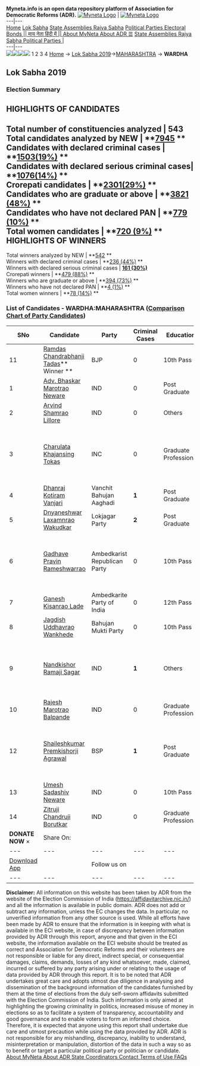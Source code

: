 **Myneta.info is an open data repository platform of Association for Democratic Reforms (ADR).**
[![Myneta Logo](https://www.myneta.info/lib/img/myneta-logo.png)](https://www.myneta.info/) | [![Myneta Logo](https://www.myneta.info/lib/img/adr-logo.png)](https://adrindia.org)  
---|---  
[Home](https://www.myneta.info/) [Lok Sabha](https://www.myneta.info/#ls "Lok Sabha") [ State Assemblies ](https://www.myneta.info/#sa "State Assemblies") [Rajya Sabha](https://www.myneta.info/#rs "Rajya Sabha") [Political Parties ](https://www.myneta.info/party "Political Parties") [ Electoral Bonds ](https://www.myneta.info/electoral_bonds "Electoral Bonds") [ || माय नेता हिंदी में || ](https://translate.google.co.in/translate?prev=hp&hl=en&js=y&u=www.myneta.info&sl=en&tl=hi&history_state0=) [ About MyNeta ](https://adrindia.org/content/about-myneta) [ About ADR ](https://adrindia.org/about-adr/who-we-are) [☰](javascript:void\(0\))
[ State Assemblies ](https://www.myneta.info/#sa "State Assemblies") [ Rajya Sabha ](https://www.myneta.info/#rs "Rajya Sabha") [ Political Parties ](https://www.myneta.info/party "Political Parties")
|   
---|---  
![](https://www.myneta.info/lib/img/banner/banner-1.png)![](https://www.myneta.info/lib/img/banner/banner-2.png)![](https://www.myneta.info/lib/img/banner/banner-3.png)![](https://www.myneta.info/lib/img/banner/banner-4.png)
1  2  3  4 
[Home](https://www.myneta.info/) → [Lok Sabha 2019](https://www.myneta.info/LokSabha2019/)→[MAHARASHTRA](https://www.myneta.info/LokSabha2019/index.php?action=show_constituencies&state_id=46) → **WARDHA**
### 
## Lok Sabha 2019
###  Election Summary 
HIGHLIGHTS OF CANDIDATES  
---  
Total number of constituencies analyzed |  543   
Total candidates analyzed by NEW | **[7945](https://www.myneta.info/LokSabha2019/index.php?action=summary&subAction=candidates_analyzed&sort=candidate#summary) **  
Candidates with declared criminal cases | **[1503(19%)](https://www.myneta.info/LokSabha2019/index.php?action=summary&subAction=crime&sort=candidate#summary) **  
Candidates with declared serious criminal cases| **[1076(14%)](https://www.myneta.info/LokSabha2019/index.php?action=summary&subAction=serious_crime&sort=candidate#summary) **  
Crorepati candidates | **[2301(29%)](https://www.myneta.info/LokSabha2019/index.php?action=summary&subAction=crorepati&sort=candidate#summary) **  
Candidates who are graduate or above | **[3821 (48%)](https://www.myneta.info/LokSabha2019/index.php?action=summary&subAction=education&sort=candidate#summary) **  
Candidates who have not declared PAN | **[779 (10%)](https://www.myneta.info/LokSabha2019/index.php?action=summary&subAction=without_pan&sort=candidate#summary) **  
Total women candidates | **[720 (9%)](https://www.myneta.info/LokSabha2019/index.php?action=summary&subAction=women_candidate&sort=candidate#summary) **  
HIGHLIGHTS OF WINNERS  
---  
Total winners analyzed by NEW | **[542](https://www.myneta.info/LokSabha2019/index.php?action=summary&subAction=winner_analyzed&sort=candidate#summary) **  
Winners with declared criminal cases | **[236 (44%)](https://www.myneta.info/LokSabha2019/index.php?action=summary&subAction=winner_crime&sort=candidate#summary) **  
Winners with declared serious criminal cases | **[161 (30%)](https://www.myneta.info/LokSabha2019/index.php?action=summary&subAction=winner_serious_crime&sort=candidate#summary)**  
Crorepati winners | **[479 (88%)](https://www.myneta.info/LokSabha2019/index.php?action=summary&subAction=winner_crorepati&sort=candidate#summary) **  
Winners who are graduate or above | **[394 (73%)](https://www.myneta.info/LokSabha2019/index.php?action=summary&subAction=winner_education&sort=candidate#summary) **  
Winners who have not declared PAN | **[4 (1%)](https://www.myneta.info/LokSabha2019/index.php?action=summary&subAction=winner_without_pan&sort=candidate#summary) **  
Total women winners | **[78 (14%)](https://www.myneta.info/LokSabha2019/index.php?action=summary&subAction=winner_women&sort=candidate#summary) **  
### List of Candidates - WARDHA:MAHARASHTRA ([Comparison Chart of Party Candidates](https://www.myneta.info/LokSabha2019/comparisonchart.php?constituency_id=684))
SNo | Candidate| Party| Criminal Cases| Education| Age| Total Assets| Liabilities  
---|---|---|---|---|---|---|---  
11  | [Ramdas Chandrabhanji Tadas](https://www.myneta.info/LokSabha2019/candidate.php?candidate_id=4885)** Winner ** | BJP | 0 | 10th Pass| 65 | Rs 6,58,07,822 ~ 6 Crore+ | Rs 89,61,387 ~ 89 Lacs+  
1  | [Adv. Bhaskar Marotrao Neware](https://www.myneta.info/LokSabha2019/candidate.php?candidate_id=4711) | IND | 0 | Post Graduate| 43 | Rs 1,35,345 ~ 1 Lacs+ | Rs 0 ~   
2  | [Arvind Shamrao Lillore](https://www.myneta.info/LokSabha2019/candidate.php?candidate_id=4881) | IND | 0 | Others| 40 | Rs 2,47,887 ~ 2 Lacs+ | Rs 0 ~   
3  | [Charulata Khajansing Tokas](https://www.myneta.info/LokSabha2019/candidate.php?candidate_id=4884) | INC | 0 | Graduate Professional| 53 | ![](https://myneta.info/image_v2.php?myneta_folder=LokSabha2019&candidate_id=4884&col=ta) | ![](https://myneta.info/image_v2.php?myneta_folder=LokSabha2019&candidate_id=4884&col=lia)  
4  | [Dhanraj Kotiram Vanjari](https://www.myneta.info/LokSabha2019/candidate.php?candidate_id=5735) | Vanchit Bahujan Aaghadi | **1** | Post Graduate| 63 | Rs 9,76,29,000 ~ 9 Crore+ | Rs 0 ~   
5  | [Dnyaneshwar Laxamnrao Wakudkar](https://www.myneta.info/LokSabha2019/candidate.php?candidate_id=5737) | Lokjagar Party | **2** | Post Graduate| 62 | Rs 1,75,97,448 ~ 1 Crore+ | Rs 1,50,000 ~ 1 Lacs+  
6  | [Gadhave Pravin Rameshwarrao](https://www.myneta.info/LokSabha2019/candidate.php?candidate_id=4882) | Ambedkarist Republican Party | 0 | 10th Pass| 34 | ![](https://myneta.info/image_v2.php?myneta_folder=LokSabha2019&candidate_id=4882&col=ta) | ![](https://myneta.info/image_v2.php?myneta_folder=LokSabha2019&candidate_id=4882&col=lia)  
7  | [Ganesh Kisanrao Lade](https://www.myneta.info/LokSabha2019/candidate.php?candidate_id=5740) | Ambedkarite Party of India | 0 | 12th Pass| 42 | Rs 1,89,000 ~ 1 Lacs+ | Rs 0 ~   
8  | [Jagdish Uddhavrao Wankhede](https://www.myneta.info/LokSabha2019/candidate.php?candidate_id=5742) | Bahujan Mukti Party | 0 | 10th Pass| 35 | Rs 40,000 ~ 40 Thou+ | Rs 0 ~   
9  | [Nandkishor Ramaji Sagar](https://www.myneta.info/LokSabha2019/candidate.php?candidate_id=5738) | IND | **1** | Others| 52 | ![](https://myneta.info/image_v2.php?myneta_folder=LokSabha2019&candidate_id=5738&col=ta) | ![](https://myneta.info/image_v2.php?myneta_folder=LokSabha2019&candidate_id=5738&col=lia)  
10  | [Rajesh Marotrao Balpande](https://www.myneta.info/LokSabha2019/candidate.php?candidate_id=4883) | IND | 0 | Graduate Professional| 43 | Rs 80,19,000 ~ 80 Lacs+ | Rs 0 ~   
12  | [Shaileshkumar Premkishorji Agrawal](https://www.myneta.info/LokSabha2019/candidate.php?candidate_id=5736) | BSP | **1** | Post Graduate| 37 | ![](https://myneta.info/image_v2.php?myneta_folder=LokSabha2019&candidate_id=5736&col=ta) | ![](https://myneta.info/image_v2.php?myneta_folder=LokSabha2019&candidate_id=5736&col=lia)  
13  | [Umesh Sadashiv Neware](https://www.myneta.info/LokSabha2019/candidate.php?candidate_id=5743) | IND | 0 | 10th Pass| 42 | Rs 1,24,000 ~ 1 Lacs+ | Rs 32,138 ~ 32 Thou+  
14  | [Zitruji Chandruji Borutkar](https://www.myneta.info/LokSabha2019/candidate.php?candidate_id=5739) | IND | 0 | Graduate Professional| 63 | Rs 1,95,28,934 ~ 1 Crore+ | Rs 16,00,000 ~ 16 Lacs+  
|  **DONATE NOW** × |  Share On:  | [](https://api.whatsapp.com/send?text=https%3A%2F%2Fmyneta.info%2Fpunjab2022%2Findex.php%3Faction%3Dshow_constituencies%26state_id%3D19) | [](https://www.facebook.com/sharer/sharer.php?u=https%3A%2F%2Fmyneta.info%2Fpunjab2022%2Findex.php%3Faction%3Dshow_constituencies%26state_id%3D19) | [](https://twitter.com/share?url=https%3A%2F%2Fmyneta.info%2Fpunjab2022%2Findex.php%3Faction%3Dshow_constituencies%26state_id%3D19)  
---|---|---|---|---  
| [ Download App ](https://play.google.com/store/apps/details?id=com.webrosoft.myneta1&pcampaignid=pcampaignidMKT-Other-global-all-co-prtnr-py-PartBadge-Mar2515-1) | [](https://play.google.com/store/apps/details?id=com.webrosoft.myneta1&pcampaignid=pcampaignidMKT-Other-global-all-co-prtnr-py-PartBadge-Mar2515-1) |  Follow us on  | [](https://www.facebook.com/adrindia.org/) | [](https://twitter.com/adrspeaks) | [](https://groups.google.com/g/national-election-watch?hl=en&pli=1) | [](https://www.instagram.com/adrspeaks/) | [](https://www.youtube.com/user/adrspeaks) | [](https://sharechat.com/profile/adrspeaks)  
---|---|---|---|---|---|---|---|---  
**Disclaimer:** All information on this website has been taken by ADR from the website of the Election Commission of India (https://affidavitarchive.nic.in/) and all the information is available in public domain. ADR does not add or subtract any information, unless the EC changes the data. In particular, no unverified information from any other source is used. While all efforts have been made by ADR to ensure that the information is in keeping with what is available in the ECI website, in case of discrepancy between information provided by ADR through this report, anyone and that given in the ECI website, the information available on the ECI website should be treated as correct and Association for Democratic Reforms and their volunteers are not responsible or liable for any direct, indirect special, or consequential damages, claims, demands, losses of any kind whatsoever, made, claimed, incurred or suffered by any party arising under or relating to the usage of data provided by ADR through this report. It is to be noted that ADR undertakes great care and adopts utmost due diligence in analysing and dissemination of the background information of the candidates furnished by them at the time of elections from the duly self-sworn affidavits submitted with the Election Commission of India. Such information is only aimed at highlighting the growing criminality in politics, increased misuse of money in elections so as to facilitate a system of transparency, accountability and good governance and to enable voters to form an informed choice. Therefore, it is expected that anyone using this report shall undertake due care and utmost precaution while using the data provided by ADR. ADR is not responsible for any mishandling, discrepancy, inability to understand, misinterpretation or manipulation, distortion of the data in such a way so as to benefit or target a particular political party or politician or candidate. 
[ About MyNeta ](https://adrindia.org/content/about-myneta) [ About ADR ](https://adrindia.org/about-adr/who-we-are) [ State Coordinators ](https://adrindia.org/about-adr/state-coordinators) [ Contact ](https://adrindia.org/contact-us) [ Terms of Use ](https://adrindia.org/content/adr-terms-use) [ FAQs ](https://adrindia.org/content/faqs)
